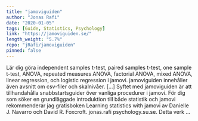 ```yaml
---
title: "jamoviguiden"
author: "Jonas Rafi"
date: "2020-01-05"
tags: [Guide, Statistics, Psychology]
link: "https://jamoviguiden.se/"
length_weight: "5.7%"
repo: "jRafi/jamoviguiden"
pinned: false
---
```


Lär dig göra independent samples t-test, paired samples t-test, one sample t-test, ANOVA, repeated measures ANOVA, factorial ANOVA, mixed ANOVA, linear regression, och logistic regression i jamovi. jamoviguiden innehåller även avsnitt om csv-filer och skalnivåer. [...] Syftet med jamoviguiden är att tillhandahålla snabbstartsguider över vanliga procedurer i jamovi. För dig som söker en grundläggade introduktion till både statistik och jamovi rekommenderar jag gratisboken Learning statistics with jamovi av Danielle J. Navarro och David R. Foxcroft. jonas.rafi <at > psychology.su.se. Detta verk  ...
